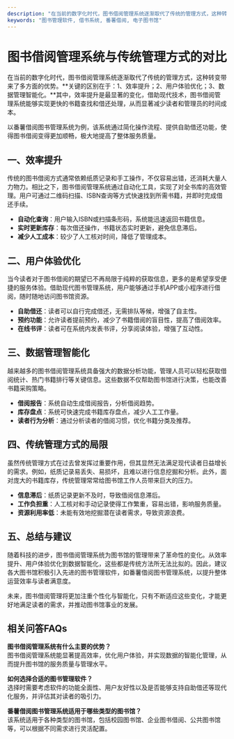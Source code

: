 ```yaml
---
description: "在当前的数字化时代，图书借阅管理系统逐渐取代了传统的管理方式，这种转变带来了多方面的优势。**关键的区别在于：1、效率提升；2、用户体验优化；3、数据管理智能化。**其中，效率提升是最显著的变化，借助现代技术，图书借阅管理系统能够实现更快的书籍查找和借还处理，从而显著减少读者和管理员的时间成本。"
keywords: "图书管理软件, 借书系统, 番薯借阅, 电子图书馆"
---
```

# 图书借阅管理系统与传统管理方式的对比

在当前的数字化时代，图书借阅管理系统逐渐取代了传统的管理方式，这种转变带来了多方面的优势。**关键的区别在于：1、效率提升；2、用户体验优化；3、数据管理智能化。**其中，效率提升是最显著的变化，借助现代技术，图书借阅管理系统能够实现更快的书籍查找和借还处理，从而显著减少读者和管理员的时间成本。

以番薯借阅图书管理系统为例，该系统通过简化操作流程、提供自助借还功能，使得图书借阅变得更加顺畅，极大地提高了整体服务质量。

## 一、效率提升

传统的图书借阅方式通常依赖纸质记录和手工操作，不仅容易出错，还消耗大量人力物力。相比之下，图书借阅管理系统通过自动化工具，实现了对全书库的高效管理。用户可通过二维码扫描、ISBN查询等方式快速找到所需书籍，并即时完成借还手续。

- **自动化查询**：用户输入ISBN或扫描条形码，系统能迅速返回书籍信息。
- **实时更新库存**：每次借还操作，书籍状态实时更新，避免信息滞后。
- **减少人工成本**：较少了人工核对时间，降低了管理成本。

## 二、用户体验优化

当今读者对于图书借阅的期望已不再局限于纯粹的获取信息，更多的是希望享受便捷的服务体验。借助现代图书管理系统，用户能够通过手机APP或小程序进行借阅，随时随地访问图书馆资源。

- **自助借还**：读者可以自行完成借还，无需排队等候，增强了自主性。
- **预约功能**：允许读者提前预约，减少了书籍借阅的盲目性，提高了借阅效率。
- **在线书评**：读者可在系统内发表书评，分享阅读体验，增强了互动性。

## 三、数据管理智能化

越来越多的图书借阅管理系统具备强大的数据分析功能，管理人员可以轻松获取借阅统计、热门书籍排行等关键信息。这些数据不仅帮助图书馆进行决策，也能改善书籍采购策略。

- **借阅报告**：系统自动生成借阅报告，分析借阅趋势。
- **库存盘点**：系统可快速完成书籍库存盘点，减少人工工作量。
- **读者行为分析**：通过分析读者的借阅习惯，优化书籍分类及推荐。

## 四、传统管理方式的局限

虽然传统管理方式在过去曾发挥过重要作用，但其显然无法满足现代读者日益增长的需求。例如，纸质记录易丢失、易损坏，且难以进行信息挖掘和分析。此外，面对庞大的书籍库存，传统管理常常给图书馆工作人员带来巨大的压力。

- **信息滞后**：纸质记录更新不及时，导致借阅信息滞后。
- **工作负担重**：人工核对和手动记录使得工作繁重，容易出错，影响服务质量。
- **资源利用率低**：未能有效地挖掘潜在读者需求，导致资源浪费。

## 五、总结与建议

随着科技的进步，图书借阅管理系统为图书馆的管理带来了革命性的变化。从效率提升、用户体验优化到数据智能化，这些都是传统方法所无法比拟的。因此，建议各大图书馆积极引入先进的图书管理软件，如番薯借阅图书管理系统，以提升整体运营效率与读者满意度。

未来，图书借阅管理将更加注重个性化与智能化，只有不断适应这些变化，才能更好地满足读者的需求，并推动图书馆事业的发展。

## 相关问答FAQs

**图书借阅管理系统有什么主要的优势？**  
图书借阅管理系统能显著提高效率，优化用户体验，并实现数据的智能化管理，从而提升图书馆的服务质量与管理水平。

**如何选择合适的图书管理软件？**  
选择时需要考虑软件的功能全面性、用户友好性以及是否能够支持自助借还等现代化服务，并评估其对读者的吸引力。

**番薯借阅图书管理系统适用于哪些类型的图书馆？**  
该系统适用于各种类型的图书馆，包括校园图书馆、企业图书借阅、公共图书馆等，可以根据不同需求进行灵活配置。
